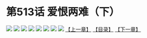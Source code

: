 # 第513话 爱恨两难（下）
![](https://mhpic.xiaomingtaiji.net/comic/D/斗破苍穹拆分版/513话/1.jpg-zymk.middle.webp)
![](https://mhpic.xiaomingtaiji.net/comic/D/斗破苍穹拆分版/513话/2.jpg-zymk.middle.webp)
![](https://mhpic.xiaomingtaiji.net/comic/D/斗破苍穹拆分版/513话/3.jpg-zymk.middle.webp)
![](https://mhpic.xiaomingtaiji.net/comic/D/斗破苍穹拆分版/513话/4.jpg-zymk.middle.webp)
![](https://mhpic.xiaomingtaiji.net/comic/D/斗破苍穹拆分版/513话/5.jpg-zymk.middle.webp)
![](https://mhpic.xiaomingtaiji.net/comic/D/斗破苍穹拆分版/513话/6.jpg-zymk.middle.webp)
![](https://mhpic.xiaomingtaiji.net/comic/D/斗破苍穹拆分版/513话/7.jpg-zymk.middle.webp)
![](https://mhpic.xiaomingtaiji.net/comic/D/斗破苍穹拆分版/513话/8.jpg-zymk.middle.webp)
[【上一章】](./512.md)
[【目录】](./READMD.md)
[【下一章】](./514.md)

